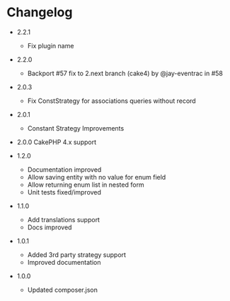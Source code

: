 Changelog
=========

* 2.2.1
  * Fix plugin name
* 2.2.0
  * Backport #57 fix to 2.next branch (cake4) by @jay-eventrac in #58
* 2.0.3
  * Fix ConstStrategy for associations queries without record
* 2.0.1
  * Constant Strategy Improvements
* 2.0.0 CakePHP 4.x support

* 1.2.0
  * Documentation improved
  * Allow saving entity with no value for enum field
  * Allow returning enum list in nested form
  * Unit tests fixed/improved

* 1.1.0
  * Add translations support
  * Docs improved

* 1.0.1
  * Added 3rd party strategy support
  * Improved documentation

* 1.0.0
  * Updated composer.json
